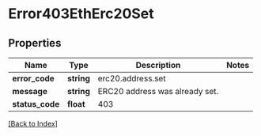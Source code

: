 # Error403EthErc20Set

## Properties

Name | Type | Description | Notes
------------ | ------------- | ------------- | -------------
**error_code** | **string** | erc20.address.set |
**message** | **string** | ERC20 address was already set. |
**status_code** | **float** | 403 |

[[Back to Index]](../index.md)
